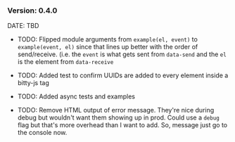 ### Version: 0.4.0

DATE: TBD

- TODO: Flipped module arguments from `example(el, event)`
to `example(event, el)` since that lines up better
with the order of send/receive. (i.e. the `event`
is what gets sent from `data-send` and the `el`
is the element from `data-receive`

- TODO: Added test to confirm UUIDs are added to 
every element inside a bitty-js tag

- TODO: Added async tests and examples

- TODO: Remove HTML output of error message. They're
nice during debug but wouldn't want them 
showing up in prod. Could use a `debug` flag
but that's more overhead than I want to add. 
So, message just go to the console now. 






